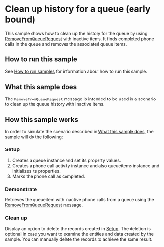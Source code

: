 # Clean up history for a queue (early bound)

 This sample shows how to clean up the history for the queue by using [RemoveFromQueueRequest](https://docs.microsoft.com/dotnet/api/microsoft.crm.sdk.messages.removefromqueuerequest?view=dynamics-general-ce-9) with inactive items. It finds completed phone calls in the queue and removes the associated queue items.

## How to run this sample

See [How to run samples](https://github.com/microsoft/PowerApps-Samples/blob/master/dataverse/README.md) for information about how to run this sample.

## What this sample does

The `RemoveFromQueueRequest` message is intended to be used in a scenario to clean up the queue history with inactive items.

## How this sample works

In order to simulate the scenario described in [What this sample does](#what-this-sample-does), the sample will do the following:

### Setup

1. Creates a queue instance and set its property values.
2. Creates a phone call activity instance and also queueitems instance and initializes its properties.
3. Marks the phone call as completed.

### Demonstrate

Retrieves the queueitem with inactive phone calls from a queue using the [RemoveFromQueueRequest](https://docs.microsoft.com/dotnet/api/microsoft.crm.sdk.messages.removefromqueuerequest?view=dynamics-general-ce-9) message.

### Clean up

Display an option to delete the records created in [Setup](#setup). The deletion is optional in case you want to examine the entities and data created by the sample. You can manually delete the records to achieve the same result.
